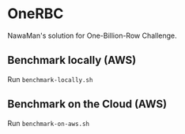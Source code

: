 # OneRBC

NawaMan's solution for One-Billion-Row Challenge.



## Benchmark locally (AWS)

Run `benchmark-locally.sh`


## Benchmark on the Cloud (AWS)

Run `benchmark-on-aws.sh`
